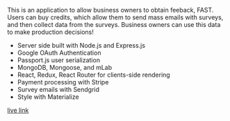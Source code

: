 This is an application to allow business owners to obtain feeback, FAST. Users can buy credits, which allow them to send mass emails with surveys, and then collect data from the surveys. Business owners can use this data to make production decisions!

- Server side built with Node.js and Express.js
- Google OAuth Authentication
- Passport.js user serialization
- MongoDB, Mongoose, and mLab
- React, Redux, React Router for clients-side rendering
- Payment processing with Stripe
- Survey emails with Sendgrid
- Style with Materialize

[live link](https://powerful-earth-60772.herokuapp.com/)
